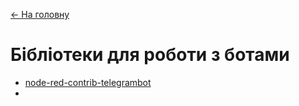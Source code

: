 [<- На головну](../)

# Бібліотеки для роботи з ботами

- [node-red-contrib-telegrambot](telegrambot.md)
- 